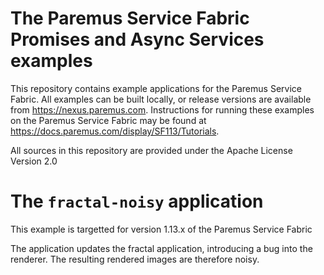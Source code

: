 # The Paremus Service Fabric Promises and Async Services examples

This repository contains example applications for the Paremus Service Fabric. All examples 
can be built locally, or release versions are available from https://nexus.paremus.com. Instructions for running these examples on the Paremus Service Fabric may be found at https://docs.paremus.com/display/SF113/Tutorials.


All sources in this repository are provided under the Apache License Version 2.0

# The `fractal-noisy` application

This example is targetted for version 1.13.x of the Paremus Service Fabric

The application updates the fractal application, introducing a bug into the renderer. The resulting rendered images are therefore noisy.

